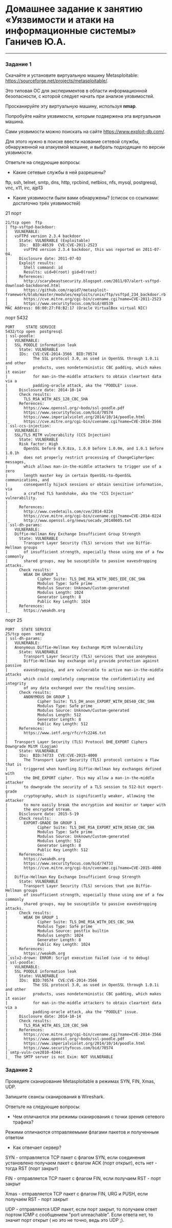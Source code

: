 # Домашнее задание к занятию «Уязвимости и атаки на информационные системы» Ганичев Ю.А.

------

### Задание 1

Скачайте и установите виртуальную машину Metasploitable: https://sourceforge.net/projects/metasploitable/.

Это типовая ОС для экспериментов в области информационной безопасности, с которой следует начать при анализе уязвимостей.

Просканируйте эту виртуальную машину, используя **nmap**.

Попробуйте найти уязвимости, которым подвержена эта виртуальная машина.

Сами уязвимости можно поискать на сайте https://www.exploit-db.com/.

Для этого нужно в поиске ввести название сетевой службы, обнаруженной на атакуемой машине, и выбрать подходящие по версии уязвимости.

Ответьте на следующие вопросы:

- Какие сетевые службы в ней разрешены?

ftp, ssh, telnet, smtp, dns, http, rpcbind, netbios, nfs, mysql, postgresql, vnc, x11, irc, ajp13

- Какие уязвимости были вами обнаружены? (список со ссылками: достаточно трёх уязвимостей)

21 порт
```
21/tcp open  ftp
| ftp-vsftpd-backdoor:
|   VULNERABLE:
|   vsFTPd version 2.3.4 backdoor
|     State: VULNERABLE (Exploitable)
|     IDs:  BID:48539  CVE:CVE-2011-2523
|       vsFTPd version 2.3.4 backdoor, this was reported on 2011-07-04.
|     Disclosure date: 2011-07-03
|     Exploit results:
|       Shell command: id
|       Results: uid=0(root) gid=0(root)
|     References:
|       http://scarybeastsecurity.blogspot.com/2011/07/alert-vsftpd-download-backdoored.html
|       https://github.com/rapid7/metasploit-framework/blob/master/modules/exploits/unix/ftp/vsftpd_234_backdoor.rb
|       https://cve.mitre.org/cgi-bin/cvename.cgi?name=CVE-2011-2523
|_      https://www.securityfocus.com/bid/48539
MAC Address: 08:00:27:F8:B2:17 (Oracle VirtualBox virtual NIC)
```

порт 5432
```
PORT     STATE SERVICE
5432/tcp open  postgresql
| ssl-poodle:
|   VULNERABLE:
|   SSL POODLE information leak
|     State: VULNERABLE
|     IDs:  CVE:CVE-2014-3566  BID:70574
|           The SSL protocol 3.0, as used in OpenSSL through 1.0.1i and other
|           products, uses nondeterministic CBC padding, which makes it easier
|           for man-in-the-middle attackers to obtain cleartext data via a
|           padding-oracle attack, aka the "POODLE" issue.
|     Disclosure date: 2014-10-14
|     Check results:
|       TLS_RSA_WITH_AES_128_CBC_SHA
|     References:
|       https://www.openssl.org/~bodo/ssl-poodle.pdf
|       https://www.securityfocus.com/bid/70574
|       https://www.imperialviolet.org/2014/10/14/poodle.html
|_      https://cve.mitre.org/cgi-bin/cvename.cgi?name=CVE-2014-3566
| ssl-ccs-injection:
|   VULNERABLE:
|   SSL/TLS MITM vulnerability (CCS Injection)
|     State: VULNERABLE
|     Risk factor: High
|       OpenSSL before 0.9.8za, 1.0.0 before 1.0.0m, and 1.0.1 before 1.0.1h
|       does not properly restrict processing of ChangeCipherSpec messages,
|       which allows man-in-the-middle attackers to trigger use of a zero
|       length master key in certain OpenSSL-to-OpenSSL communications, and
|       consequently hijack sessions or obtain sensitive information, via
|       a crafted TLS handshake, aka the "CCS Injection" vulnerability.
|
|     References:
|       http://www.cvedetails.com/cve/2014-0224
|       https://cve.mitre.org/cgi-bin/cvename.cgi?name=CVE-2014-0224
|_      http://www.openssl.org/news/secadv_20140605.txt
| ssl-dh-params:
|   VULNERABLE:
|   Diffie-Hellman Key Exchange Insufficient Group Strength
|     State: VULNERABLE
|       Transport Layer Security (TLS) services that use Diffie-Hellman groups
|       of insufficient strength, especially those using one of a few commonly
|       shared groups, may be susceptible to passive eavesdropping attacks.
|     Check results:
|       WEAK DH GROUP 1
|             Cipher Suite: TLS_DHE_RSA_WITH_3DES_EDE_CBC_SHA
|             Modulus Type: Safe prime
|             Modulus Source: Unknown/Custom-generated
|             Modulus Length: 1024
|             Generator Length: 8
|             Public Key Length: 1024
|     References:
|_      https://weakdh.org
```
порт 25

```
PORT   STATE SERVICE
25/tcp open  smtp
| ssl-dh-params:
|   VULNERABLE:
|   Anonymous Diffie-Hellman Key Exchange MitM Vulnerability
|     State: VULNERABLE
|       Transport Layer Security (TLS) services that use anonymous
|       Diffie-Hellman key exchange only provide protection against passive
|       eavesdropping, and are vulnerable to active man-in-the-middle attacks
|       which could completely compromise the confidentiality and integrity
|       of any data exchanged over the resulting session.
|     Check results:
|       ANONYMOUS DH GROUP 1
|             Cipher Suite: TLS_DH_anon_EXPORT_WITH_DES40_CBC_SHA
|             Modulus Type: Safe prime
|             Modulus Source: Unknown/Custom-generated
|             Modulus Length: 512
|             Generator Length: 8
|             Public Key Length: 512
|     References:
|       https://www.ietf.org/rfc/rfc2246.txt
|
|   Transport Layer Security (TLS) Protocol DHE_EXPORT Ciphers Downgrade MitM (Logjam)
|     State: VULNERABLE
|     IDs:  BID:74733  CVE:CVE-2015-4000
|       The Transport Layer Security (TLS) protocol contains a flaw that is
|       triggered when handling Diffie-Hellman key exchanges defined with
|       the DHE_EXPORT cipher. This may allow a man-in-the-middle attacker
|       to downgrade the security of a TLS session to 512-bit export-grade
|       cryptography, which is significantly weaker, allowing the attacker
|       to more easily break the encryption and monitor or tamper with
|       the encrypted stream.
|     Disclosure date: 2015-5-19
|     Check results:
|       EXPORT-GRADE DH GROUP 1
|             Cipher Suite: TLS_DHE_RSA_EXPORT_WITH_DES40_CBC_SHA
|             Modulus Type: Safe prime
|             Modulus Source: Unknown/Custom-generated
|             Modulus Length: 512
|             Generator Length: 8
|             Public Key Length: 512
|     References:
|       https://weakdh.org
|       https://www.securityfocus.com/bid/74733
|       https://cve.mitre.org/cgi-bin/cvename.cgi?name=CVE-2015-4000
|
|   Diffie-Hellman Key Exchange Insufficient Group Strength
|     State: VULNERABLE
|       Transport Layer Security (TLS) services that use Diffie-Hellman groups
|       of insufficient strength, especially those using one of a few commonly
|       shared groups, may be susceptible to passive eavesdropping attacks.
|     Check results:
|       WEAK DH GROUP 1
|             Cipher Suite: TLS_DHE_RSA_WITH_DES_CBC_SHA
|             Modulus Type: Safe prime
|             Modulus Source: postfix builtin
|             Modulus Length: 1024
|             Generator Length: 8
|             Public Key Length: 1024
|     References:
|_      https://weakdh.org
|_sslv2-drown: ERROR: Script execution failed (use -d to debug)
| ssl-poodle:
|   VULNERABLE:
|   SSL POODLE information leak
|     State: VULNERABLE
|     IDs:  BID:70574  CVE:CVE-2014-3566
|           The SSL protocol 3.0, as used in OpenSSL through 1.0.1i and other
|           products, uses nondeterministic CBC padding, which makes it easier
|           for man-in-the-middle attackers to obtain cleartext data via a
|           padding-oracle attack, aka the "POODLE" issue.
|     Disclosure date: 2014-10-14
|     Check results:
|       TLS_RSA_WITH_AES_128_CBC_SHA
|     References:
|       https://cve.mitre.org/cgi-bin/cvename.cgi?name=CVE-2014-3566
|       https://www.openssl.org/~bodo/ssl-poodle.pdf
|       https://www.imperialviolet.org/2014/10/14/poodle.html
|_      https://www.securityfocus.com/bid/70574
| smtp-vuln-cve2010-4344:
|_  The SMTP server is not Exim: NOT VULNERABLE
```
  

### Задание 2

Проведите сканирование Metasploitable в режимах SYN, FIN, Xmas, UDP.

Запишите сеансы сканирования в Wireshark.

Ответьте на следующие вопросы:

- Чем отличаются эти режимы сканирования с точки зрения сетевого трафика?

Режими отличаются отправляемыми флагами пакетов и полученным ответом

- Как отвечает сервер?

SYN - отправляется TCP пакет с флагом SYN, если соединения установлено получаем пакет с флагом ACK (порт открыт), есть нет - тогда RST (порт закрыт)

FIN - отправляется TCP пакет с флагом FIN, если получаем RST - порт закрыт

Xmas - отправляется TCP пакет с флагом FIN, URG и PUSH, если получаем RST - порт закрыт

UDP - отправляется UDP пакет, если порт закрыт, то получаем ответ портом ICMP с сообщением "port unreachable". Если ответа нет, то значит порт открыт ( но это не точно, ведь это UDP ;).


